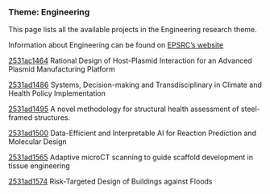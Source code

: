 ### Theme: Engineering

This page lists all the available projects in the Engineering research theme.

Information about Engineering can be found on [EPSRC’s website](https://www.ukri.org/what-we-offer/browse-our-areas-of-investment-and-support/engineering-theme/)

[2531ac1464](../projects/2531ac1464.md) Rational Design of Host-Plasmid Interaction for an Advanced Plasmid Manufacturing Platform

[2531ad1486](../projects/2531ad1486.md) Systems, Decision-making and Transdisciplinary in Climate and Health Policy Implementation

[2531ad1495](../projects/2531ad1495.md) A novel methodology for structural health assessment of steel-framed structures.

[2531ad1500](../projects/2531ad1500.md) Data-Efficient and Interpretable AI for Reaction Prediction and Molecular Design

[2531ad1565](../projects/2531ad1565.md) Adaptive microCT scanning to guide scaffold development in tissue engineering

[2531ad1574](../projects/2531ad1574.md) Risk-Targeted Design of Buildings against Floods

